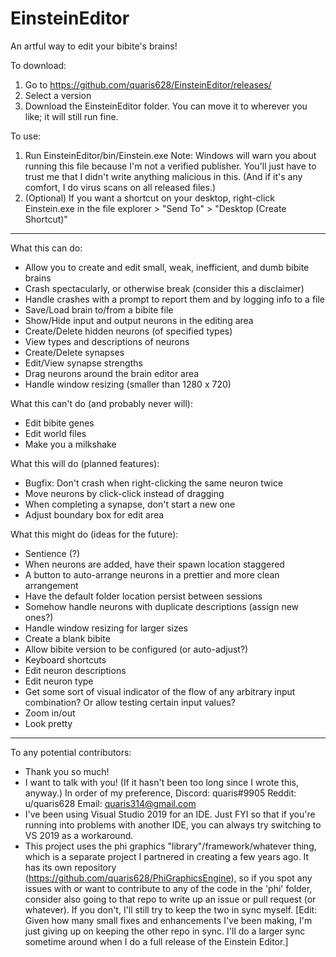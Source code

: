 # EinsteinEditor
An artful way to edit your bibite's brains!

To download:
 1. Go to https://github.com/quaris628/EinsteinEditor/releases/
 2. Select a version
 3. Download the EinsteinEditor folder. You can move it to wherever you like; it will still run fine.

To use:
 1. Run EinsteinEditor/bin/Einstein.exe
   Note: Windows will warn you about running this file because I'm not a verified publisher. You'll just have to trust me that I didn't write anything malicious in this.
   (And if it's any comfort, I do virus scans on all released files.)
 2. (Optional) If you want a shortcut on your desktop, right-click Einstein.exe in the file explorer > "Send To" > "Desktop (Create Shortcut)"

 -----

What this can do:
 - Allow you to create and edit small, weak, inefficient, and dumb bibite brains
 - Crash spectacularly, or otherwise break (consider this a disclaimer)
 - Handle crashes with a prompt to report them and by logging info to a file
 - Save/Load brain to/from a bibite file
 - Show/Hide input and output neurons in the editing area
 - Create/Delete hidden neurons (of specified types)
 - View types and descriptions of neurons
 - Create/Delete synapses
 - Edit/View synapse strengths
 - Drag neurons around the brain editor area
 - Handle window resizing (smaller than 1280 x 720)

What this can't do (and probably never will):
 - Edit bibite genes
 - Edit world files
 - Make you a milkshake

What this will do (planned features):
 - Bugfix: Don't crash when right-clicking the same neuron twice
 - Move neurons by click-click instead of dragging
 - When completing a synapse, don't start a new one
 - Adjust boundary box for edit area
 
What this might do (ideas for the future):
 - Sentience (?)
 - When neurons are added, have their spawn location staggered
 - A button to auto-arrange neurons in a prettier and more clean arrangement
 - Have the default folder location persist between sessions
 - Somehow handle neurons with duplicate descriptions (assign new ones?)
 - Handle window resizing for larger sizes
 - Create a blank bibite
 - Allow bibite version to be configured (or auto-adjust?)
 - Keyboard shortcuts
 - Edit neuron descriptions
 - Edit neuron type
 - Get some sort of visual indicator of the flow of any arbitrary input combination? Or allow testing certain input values?
 - Zoom in/out
 - Look pretty
 
 -----

To any potential contributors:
 - Thank you so much!
 - I want to talk with you! (If it hasn't been too long since I wrote this, anyway.) In order of my preference, Discord: quaris#9905 Reddit: u/quaris628 Email: quaris314@gmail.com
 - I've been using Visual Studio 2019 for an IDE. Just FYI so that if you're running into problems with another IDE, you can always try switching to VS 2019 as a workaround.
 - This project uses the phi graphics "library"/framework/whatever thing, which is a separate project I partnered in creating a few years ago. It has its own repository (https://github.com/quaris628/PhiGraphicsEngine), so if you spot any issues with or want to contribute to any of the code in the 'phi' folder, consider also going to that repo to write up an issue or pull request (or whatever). If you don't, I'll still try to keep the two in sync myself. [Edit: Given how many small fixes and enhancements I've been making, I'm just giving up on keeping the other repo in sync. I'll do a larger sync sometime around when I do a full release of the Einstein Editor.]
